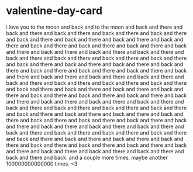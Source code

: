 # valentine-day-card
i love you to the moon and back and to the moon and back and there and back and there and back and there and back and there and back and there and back and there and back and there and back and there and back and there and back and there and back and there and back and there and back and there and back and there and back and there and back and there and back and there and back and there and back and there and back and there and back and there and back and there and back and there and back and there and back and there and back and there and back and there and back and there and back and there and back and there and back and there and back and there and back and there and back and there and back and there and back and there and back and there and back and there and back and there and back and there and back and there and back and there and back and there and back and there and back and there and back and there and back and there and back and there and back and there and back and there and back and there and back and there and back and there and back and there and back and there and back and there and back and there and back and there and back and there and back and there and back and there and back and there and back and there and back and there and back and there and back and there and back and there and back and there and back and there and back and there and back and there and back and there and back and there and back and there and back and there and back and there and back and there and back. and a couple more times. maybe another 100000000000000 times. <3